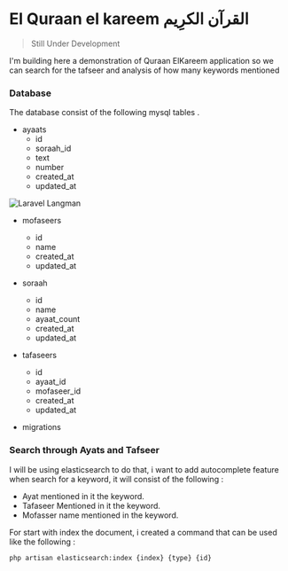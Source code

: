 # El Quraan el kareem  القرآن الكرِيم

> Still Under Development

I'm building here a demonstration of Quraan ElKareem application so we can search for the tafseer and analysis of how many keywords mentioned 

### Database 
The database consist of the following mysql tables .
- ayaats
    - id
    - soraah_id
    - text
    - number
    - created_at
    - updated_at
<img src="http://s16.postimg.org/mghfe2v3p/ezgif_com_optimize.gif" alt="Laravel Langman">
  
- mofaseers
    - id
    - name
    - created_at
    - updated_at
    
- soraah
    - id
    - name
    - ayaat_count
    - created_at
    - updated_at
    
- tafaseers
    - id
    - ayaat_id
    - mofaseer_id
    - created_at
    - updated_at
    
- migrations


### Search through Ayats and Tafseer
I will be using elasticsearch to do that, i want to add autocomplete feature when search for a keyword, it will consist of the following : 
- Ayat mentioned in it the keyword. 
- Tafaseer Mentioned in it the keyword. 
- Mofasser name mentioned in the keyword.    

For start with index the document, i created a command that can be used like the following : 
```
php artisan elasticsearch:index {index} {type} {id}
```

